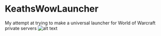 # KeathsWowLauncher
My attempt at trying to make a universal launcher for World of Warcraft private servers
![alt text](https://i.imgur.com/hmMOqvr.png)
